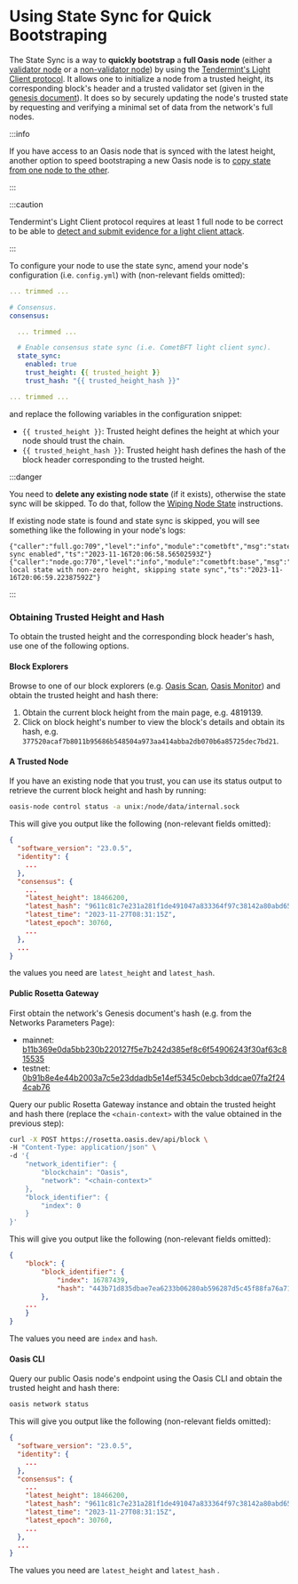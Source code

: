 # Using State Sync for Quick Bootstraping

The State Sync is a way to **quickly bootstrap** a **full Oasis node** (either a
[validator node](../validator-node.mdx) or a
[non-validator node](../non-validator-node.mdx)) by using the
[Tendermint's Light Client protocol]. It allows one to initialize a node from a
trusted height, its corresponding block's header and a trusted validator set
(given in the [genesis document](../../genesis-doc.md)). It does so by securely
updating the node's trusted state by requesting and verifying a minimal set of
data from the network's full nodes.

:::info

If you have access to an Oasis node that is synced with the latest height,
another option to speed bootstraping a new Oasis node is to [copy state from one
node to the other].

:::

:::caution

Tendermint's Light Client protocol requires at least 1 full node to be correct
to be able to [detect and submit evidence for a light client attack].

:::

To configure your node to use the state sync, amend your node's configuration
(i.e. `config.yml`) with (non-relevant fields omitted):

```yaml
... trimmed ...

# Consensus.
consensus:

  ... trimmed ...

  # Enable consensus state sync (i.e. CometBFT light client sync).
  state_sync:
    enabled: true
    trust_height: {{ trusted_height }}
    trust_hash: "{{ trusted_height_hash }}"

... trimmed ...

```

and replace the following variables in the configuration snippet:

* `{{ trusted_height }}`: Trusted height defines the height at which your node should trust the chain.
* `{{ trusted_height_hash }}`: Trusted height hash defines the hash of the block header corresponding to the trusted height.

:::danger

You need to **delete any existing node state** (if it exists), otherwise the
state sync will be skipped. To do that, follow the [Wiping Node State]
instructions.

If existing node state is found and state sync is skipped, you will see
something like the following in your node's logs:

```
{"caller":"full.go:709","level":"info","module":"cometbft","msg":"state sync enabled","ts":"2023-11-16T20:06:58.56502593Z"}
{"caller":"node.go:770","level":"info","module":"cometbft:base","msg":"Found local state with non-zero height, skipping state sync","ts":"2023-11-16T20:06:59.22387592Z"}
```

:::

[Tendermint's Light Client protocol]:
  https://docs.tendermint.com/main/tendermint-core/light-client.html
[copy state from one node to the other]: copy-state-from-one-node-to-the-other.md
[detect and submit evidence for a light client attack]:
  https://docs.tendermint.com/main/tendermint-core/light-client.html#where-to-obtain-trusted-height-hash
[Wiping Node State]: ../maintenance/wiping-node-state.md#state-wipe-and-keep-node-identity

### Obtaining Trusted Height and Hash

To obtain the trusted height and the corresponding block header's hash, use one
of the following options.

#### Block Explorers

Browse to one of our block explorers (e.g. [Oasis Scan], [Oasis Monitor]) and
obtain the trusted height and hash there:

1. Obtain the current block height from the main page, e.g. 4819139.
2. Click on block height's number to view the block's details and obtain its
   hash, e.g. `377520acaf7b8011b95686b548504a973aa414abba2db070b6a85725dec7bd21`.

[Oasis Scan]: https://www.oasisscan.com
[Oasis Monitor]: https://oasismonitor.com

#### A Trusted Node

If you have an existing node that you trust, you can use its status output to
retrieve the current block height and hash by running:

```bash
oasis-node control status -a unix:/node/data/internal.sock
```

This will give you output like the following (non-relevant fields omitted):

```json
{
  "software_version": "23.0.5",
  "identity": {
    ...
  },
  "consensus": {
    ...
    "latest_height": 18466200,
    "latest_hash": "9611c81c7e231a281f1de491047a833364f97c38142a80abd65ce41bce123378",
    "latest_time": "2023-11-27T08:31:15Z",
    "latest_epoch": 30760,
    ...
  },
  ...
}
```

the values you need are `latest_height` and `latest_hash`.

#### Public Rosetta Gateway

First obtain the network's Genesis document's hash (e.g. from the Networks Parameters Page):
- mainnet: [b11b369e0da5bb230b220127f5e7b242d385ef8c6f54906243f30af63c815535](https://docs.oasis.io/node/mainnet/)
- testnet: [0b91b8e4e44b2003a7c5e23ddadb5e14ef5345c0ebcb3ddcae07fa2f244cab76](https://docs.oasis.io/node/testnet/)

Query our public Rosetta Gateway instance and obtain the trusted height and hash
there (replace the `<chain-context>` with the value obtained in the previous step):

```bash
curl -X POST https://rosetta.oasis.dev/api/block \
-H "Content-Type: application/json" \
-d '{
    "network_identifier": {
        "blockchain": "Oasis",
        "network": "<chain-context>"
    },
    "block_identifier": {
        "index": 0
    }
}'
```

This will give you output like the following (non-relevant fields omitted):

```json
{
	"block": {
		"block_identifier": {
			"index": 16787439,
			"hash": "443b71d835dbae7ea6233b06280ab596287d5c45f88fa76a71bf6cc52366592e"
		},
    ...
	}
}
```

The values you need are `index` and `hash`.

#### Oasis CLI

Query our public Oasis node's endpoint using the Oasis CLI and obtain the
trusted height and hash there:

```bash
oasis network status
```

This will give you output like the following (non-relevant fields omitted):

```json
{
  "software_version": "23.0.5",
  "identity": {
    ...
  },
  "consensus": {
    ...
    "latest_height": 18466200,
    "latest_hash": "9611c81c7e231a281f1de491047a833364f97c38142a80abd65ce41bce123378",
    "latest_time": "2023-11-27T08:31:15Z",
    "latest_epoch": 30760,
    ...
  },
  ...
}
```

The values you need are `latest_height` and `latest_hash` .
